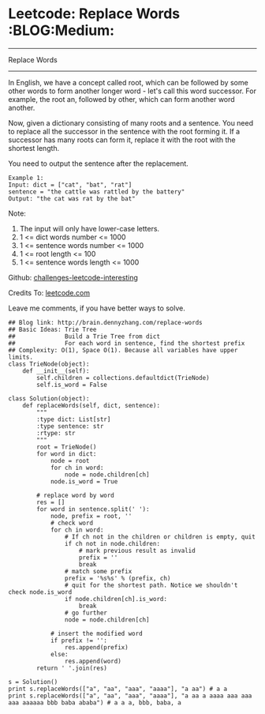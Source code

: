 # Leetcode: Replace Words     :BLOG:Medium:


---

Replace Words  

---

In English, we have a concept called root, which can be followed by some other words to form another longer word - let's call this word successor. For example, the root an, followed by other, which can form another word another.  

Now, given a dictionary consisting of many roots and a sentence. You need to replace all the successor in the sentence with the root forming it. If a successor has many roots can form it, replace it with the root with the shortest length.  

You need to output the sentence after the replacement.  

    Example 1:
    Input: dict = ["cat", "bat", "rat"]
    sentence = "the cattle was rattled by the battery"
    Output: "the cat was rat by the bat"

Note:  
1.  The input will only have lower-case letters.
2.  1 <= dict words number <= 1000
3.  1 <= sentence words number <= 1000
4.  1 <= root length <= 100
5.  1 <= sentence words length <= 1000

Github: [challenges-leetcode-interesting](https://github.com/DennyZhang/challenges-leetcode-interesting/tree/master/replace-words)  

Credits To: [leetcode.com](https://leetcode.com/problems/replace-words/description/)  

Leave me comments, if you have better ways to solve.  

    ## Blog link: http://brain.dennyzhang.com/replace-words
    ## Basic Ideas: Trie Tree
    ##              Build a Trie Tree from dict
    ##              For each word in sentence, find the shortest prefix
    ## Complexity: O(1), Space O(1). Because all variables have upper limits.
    class TrieNode(object):
        def __init__(self):
            self.children = collections.defaultdict(TrieNode)
            self.is_word = False
    
    class Solution(object):
        def replaceWords(self, dict, sentence):
            """
            :type dict: List[str]
            :type sentence: str
            :rtype: str
            """
            root = TrieNode()
            for word in dict:
                node = root
                for ch in word:
                    node = node.children[ch]
                node.is_word = True
    
            # replace word by word
            res = []
            for word in sentence.split(' '):
                node, prefix = root, ''
                # check word
                for ch in word:
                    # If ch not in the children or children is empty, quit
                    if ch not in node.children:
                        # mark previous result as invalid
                        prefix = ''
                        break
                    # match some prefix
                    prefix = '%s%s' % (prefix, ch)
                    # quit for the shortest path. Notice we shouldn't check node.is_word
                    if node.children[ch].is_word:
                        break
                    # go further
                    node = node.children[ch]
    
                # insert the modified word
                if prefix != '':
                    res.append(prefix)
                else:
                    res.append(word)
            return ' '.join(res)
    
    s = Solution()
    print s.replaceWords(["a", "aa", "aaa", "aaaa"], "a aa") # a a
    print s.replaceWords(["a", "aa", "aaa", "aaaa"], "a aa a aaaa aaa aaa aaa aaaaaa bbb baba ababa") # a a a, bbb, baba, a
